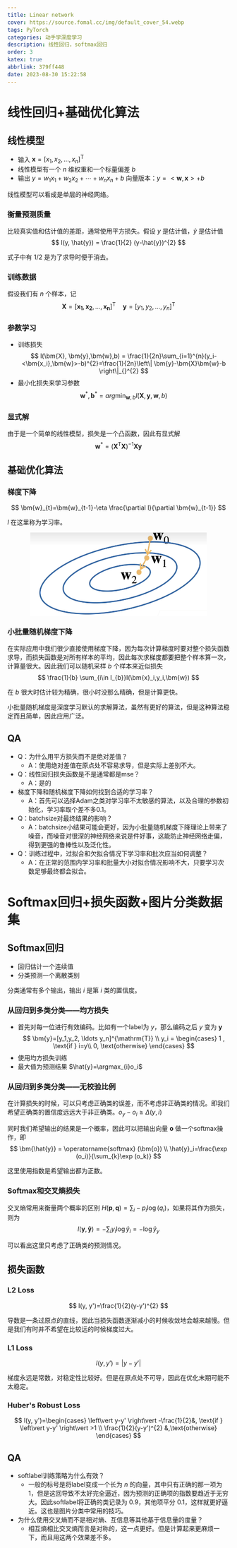 ```yaml
---
title: Linear network
cover: https://source.fomal.cc/img/default_cover_54.webp
tags: PyTorch
categories: 动手学深度学习
description: 线性回归，softmax回归
order: 3
katex: true
abbrlink: 379ff448
date: 2023-08-30 15:22:58
---
```


# 线性回归+基础优化算法
## 线性模型
* 输入 $\bm{x}=[x_1, x_2, \ldots , x_n]^{\mathrm{T}}$
* 线性模型有一个 $n$ 维权重和一个标量偏差 $b$
* 输出 $y=w_1x_1+w_2x_2+ \cdots +w_n x_n + b$
  向量版本：$y=<\bm{w},\bm{x}>+b$

线性模型可以看成是单层的神经网络。

### 衡量预测质量
比较真实值和估计值的差距，通常使用平方损失。假设 $y$ 是估计值，$\hat{y}$ 是估计值
$$
l(y, \hat{y}) = \frac{1}{2} (y-\hat{y})^{2}
$$

式子中有 $1 /2$ 是为了求导时便于消去。

### 训练数据
假设我们有 $n$ 个样本，记
$$
\bm{X}=[\bm{x_1},\bm{x_2}, \ldots ,\bm{x_n}]^{\mathrm{T}} \quad \bm{y}=[y_1,y_2, \ldots ,y_n]^{\mathrm{T}}
$$

### 参数学习
* 训练损失
  $$
  l(\bm{X}, \bm{y},\bm{w},b) = \frac{1}{2n}\sum_{i=1}^{n}(y_i- <\bm{x_i},\bm{w}>-b)^{2}=\frac{1}{2n}\left\| \bm{y}-\bm{X}\bm{w}-b \right\|_{}^{2}
  $$
* 最小化损失来学习参数
  $$
  \bm{w}^{*},\bm{b}^{*} = arg \min_{\bm{w},b}l(\bm{X}, \bm{y}, \bm{w}, b)
  $$

### 显式解
由于是一个简单的线性模型，损失是一个凸函数，因此有显式解
$$
\bm{w}^{*} = (\bm{X}^{\mathrm{T}}\bm{X})^{-1}\bm{X}\bm{y}
$$


## 基础优化算法
### 梯度下降
$$
\bm{w}_{t}=\bm{w}_{t-1}-\eta \frac{\partial l}{\partial \bm{w}_{t-1}}
$$

$l$ 在这里称为学习率。

<img src='../../figure/动手学深度学习/3-Linear-network/gradient-descent.png' width=400 style="display: block; margin-left: auto; margin-right: auto;">

### 小批量随机梯度下降
在实际应用中我们很少直接使用梯度下降，因为每次计算梯度时要对整个损失函数求导，而损失函数是对所有样本的平均，因此每次求梯度都要把整个样本算一次，计算量很大。因此我们可以随机采样 $b$ 个样本来近似损失
$$
\frac{1}{b} \sum_{i\in I_{b}}l(\bm{x}_i,y_i,\bm{w})
$$

在 $b$ 很大时估计较为精确，很小时没那么精确，但是计算更快。

小批量随机梯度是深度学习默认的求解算法，虽然有更好的算法，但是这种算法稳定而且简单，因此应用广泛。

## QA
* Q：为什么用平方损失而不是绝对差值？
  * A：使用绝对差值在原点处不容易求导，但是实际上差别不大。
* Q：线性回归损失函数是不是通常都是mse？
  * A：是的
* 梯度下降和随机梯度下降如何找到合适的学习率？
  * A：首先可以选择Adam之类对学习率不太敏感的算法，以及合理的参数初始化，学习率取个差不多0.1。   
* Q：batchsize对最终结果的影响？
  * A：batchsize小结果可能会更好，因为小批量随机梯度下降理论上带来了噪音，而噪音对很深的神经网络来说是件好事，这能防止神经网络走偏，得到更强的鲁棒性以及泛化性。
* Q：训练过程中，过拟合和欠拟合情况下学习率和批次应当如何调整？
  * A：在正常的范围内学习率和批量大小对拟合情况影响不大，只要学习次数足够最终都会拟合。

# Softmax回归+损失函数+图片分类数据集
## Softmax回归
* 回归估计一个连续值
* 分类预测一个离散类别

分类通常有多个输出，输出 $i$ 是第 $i$ 类的置信度。

### 从回归到多类分类——均方损失
* 首先对每一位进行有效编码。比如有一个label为 $y$，那么编码之后 $y$ 变为 $\bm{y}$
$$
\bm{y}=[y_1,y_2, \ldots y_n]^{\mathrm{T}} \\
y_i = \begin{cases}
    1 , \text{if } i=y\\ 
    0, \text{otherwise}
\end{cases}
$$
* 使用均方损失训练
* 最大值为预测结果 $\hat{y}=\argmax_{i}o_i$

### 从回归到多类分类——无校验比例
在计算损失的时候，可以只考虑正确类的误差，而不考虑非正确类的情况。即我们希望正确类的置信度远远大于非正确类。$o_y-o_i\ge \Delta(y,i)$

同时我们希望输出的结果是一个概率，因此可以把输出向量 $\bm{o}$ 做一个softmax操作，即
$$
\bm{\hat{y}} = \operatorname{softmax} (\bm{o}) \\ 
\hat{y}_i=\frac{\exp (o_i)}{\sum_{k}\exp (o_k)}
$$

这里使用指数是希望输出都为正数。

### Softmax和交叉熵损失
交叉熵常用来衡量两个概率的区别 $H(\bm{p},\bm{q})=\sum_{i}-p_{i}\log(q_i)$，如果将其作为损失，则为 
$$
l(\bm{y},\bm{\hat{y}})=-\sum_{i}y_i \log \hat{y}_i = -\log \hat{y}_y
$$

可以看出这里只考虑了正确类的预测情况。

## 损失函数
### L2 Loss
$$
l(y, y')=\frac{1}{2}(y-y')^{2}
$$

导数是一条过原点的直线，因此当损失函数逐渐减小的时候收敛地会越来越慢。但是我们有时并不希望在比较远的时候梯度过大。

### L1 Loss
$$
l(y,y')=\left\vert y-y' \right\vert 
$$

梯度永远是常数，对稳定性比较好。但是在原点处不可导，因此在优化末期可能不太稳定。

### Huber's Robust Loss
$$
l(y, y')=\begin{cases}
    \left\vert y-y' \right\vert -\frac{1}{2}&, \text{if } \left\vert y-y' \right\vert >1  \\
    \frac{1}{2}(y-y')^{2} &,\text{otherwise}
\end{cases}
$$

## QA
* softlabel训练策略为什么有效？
  * 一般的标号是将label变成一个长为 $n$ 的向量，其中只有正确的那一项为 $1$，但是这回导致不太好完全逼近，因为预测的正确项的指数要趋近于无穷大。因此softlabel将正确的类记录为 $0.9$，其他项平分 $0.1$，这样就更好逼近。这也是图片分类中常用的技巧。
* 为什么使用交叉熵而不是相对熵、互信息等其他基于信息量的度量？
  * 相互熵相比交叉熵而言是对称的，这一点更好。但是计算起来更麻烦一下，而且用这两个效果差不多。